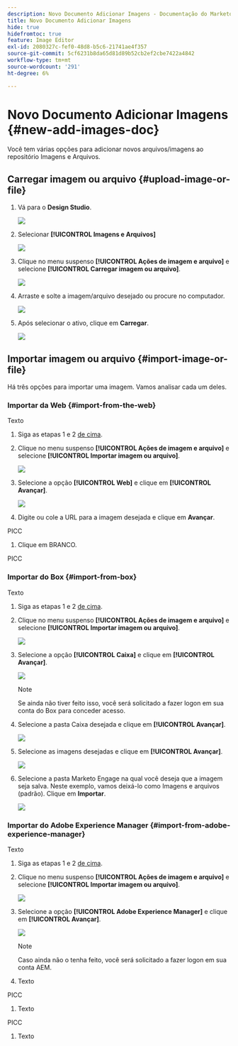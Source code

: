 ```yaml
---
description: Novo Documento Adicionar Imagens - Documentação do Marketo - Documentação do produto
title: Novo Documento Adicionar Imagens
hide: true
hidefromtoc: true
feature: Image Editor
exl-id: 2080327c-fef0-48d8-b5c6-21741ae4f357
source-git-commit: 5cf6231b8da65d81d89b52cb2ef2cbe7422a4842
workflow-type: tm+mt
source-wordcount: '291'
ht-degree: 6%

---
```


# Novo Documento Adicionar Imagens {#new-add-images-doc}

Você tem várias opções para adicionar novos arquivos/imagens ao repositório Imagens e Arquivos.

## Carregar imagem ou arquivo {#upload-image-or-file}

1. Vá para o **Design Studio**.

   ![](assets/add-images-and-files-to-marketo-1.png)

1. Selecionar **[!UICONTROL Imagens e Arquivos]**

   ![](assets/add-images-and-files-to-marketo-2.png)

1. Clique no menu suspenso **[!UICONTROL Ações de imagem e arquivo]** e selecione **[!UICONTROL Carregar imagem ou arquivo]**.

   ![](assets/add-images-and-files-to-marketo-3.png)

1. Arraste e solte a imagem/arquivo desejado ou procure no computador.

   ![](assets/add-images-and-files-to-marketo-4.png)

1. Após selecionar o ativo, clique em **Carregar**.

   ![](assets/add-images-and-files-to-marketo-5.png)

## Importar imagem ou arquivo {#import-image-or-file}

Há três opções para importar uma imagem. Vamos analisar cada um deles.

### Importar da Web {#import-from-the-web}

Texto

1. Siga as etapas 1 e 2 [de cima](#upload-image-or-file).

1. Clique no menu suspenso **[!UICONTROL Ações de imagem e arquivo]** e selecione **[!UICONTROL Importar imagem ou arquivo]**.

   ![](assets/add-images-and-files-to-marketo-6.png)

1. Selecione a opção **[!UICONTROL Web]** e clique em **[!UICONTROL Avançar]**.

   ![](assets/add-images-and-files-to-marketo-7.png)

1. Digite ou cole a URL para a imagem desejada e clique em **Avançar**.

PICC

1. Clique em BRANCO.

PICC

### Importar do Box {#import-from-box}

Texto

1. Siga as etapas 1 e 2 [de cima](#upload-image-or-file).

1. Clique no menu suspenso **[!UICONTROL Ações de imagem e arquivo]** e selecione **[!UICONTROL Importar imagem ou arquivo]**.

   ![](assets/add-images-and-files-to-marketo-10.png)

1. Selecione a opção **[!UICONTROL Caixa]** e clique em **[!UICONTROL Avançar]**.

   ![](assets/add-images-and-files-to-marketo-11.png)

   >[!NOTE]
   >
   >Se ainda não tiver feito isso, você será solicitado a fazer logon em sua conta do Box para conceder acesso.

1. Selecione a pasta Caixa desejada e clique em **[!UICONTROL Avançar]**.

   ![](assets/add-images-and-files-to-marketo-12.png)

1. Selecione as imagens desejadas e clique em **[!UICONTROL Avançar]**.

   ![](assets/add-images-and-files-to-marketo-13.png)

1. Selecione a pasta Marketo Engage na qual você deseja que a imagem seja salva. Neste exemplo, vamos deixá-lo como Imagens e arquivos (padrão). Clique em **Importar**.

   ![](assets/add-images-and-files-to-marketo-14.png)

### Importar do Adobe Experience Manager {#import-from-adobe-experience-manager}

Texto

1. Siga as etapas 1 e 2 [de cima](#upload-image-or-file).

1. Clique no menu suspenso **[!UICONTROL Ações de imagem e arquivo]** e selecione **[!UICONTROL Importar imagem ou arquivo]**.

   ![](assets/add-images-and-files-to-marketo-15.png)

1. Selecione a opção **[!UICONTROL Adobe Experience Manager]** e clique em **[!UICONTROL Avançar]**.

   ![](assets/add-images-and-files-to-marketo-16.png)

   >[!NOTE]
   >
   >Caso ainda não o tenha feito, você será solicitado a fazer logon em sua conta AEM.

1. Texto

PICC

1. Texto

PICC

1. Texto
